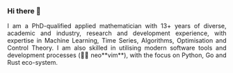 ### Hi there 👋

<p align="justify">I am a PhD-qualified applied mathematician with 13+ years of diverse, academic and industry, research and development experience, with expertise in Machine Learning, Time Series, Algorithms, Optimisation and Control Theory. I am also skilled in utilising modern software tools and development processes (💙💚 neo**vim**), with the focus on Python, Go and Rust eco-system.</p>



<!--
**4lexir4/4lexir4** is a ✨ _special_ ✨ repository because its `README.md` (this file) appears on your GitHub profile.

Here are some ideas to get you started:

- 🔭 I’m currently working on ...
- 🌱 I’m currently learning ...
- 👯 I’m looking to collaborate on ...
- 🤔 I’m looking for help with ...
- 💬 Ask me about ...
- 📫 How to reach me: ...
- 😄 Pronouns: ...
- ⚡ Fun fact: ...
-->

